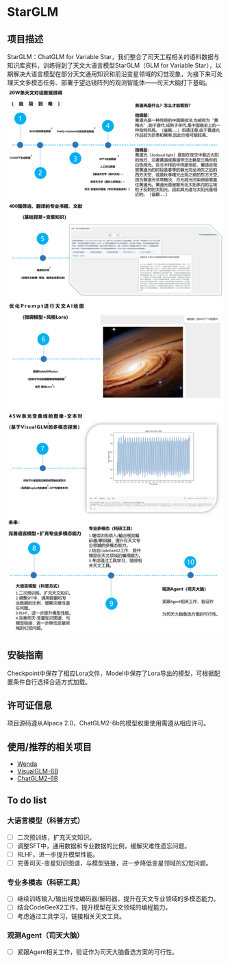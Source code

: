 # StarGLM

## 项目描述

StarGLM：ChatGLM for Variable Star，我们整合了司天工程相关的语料数据与知识库资料，训练得到了天文大语言模型StarGLM（GLM for Variable Star），以期解决大语言模型在部分天文通用知识和前沿变星领域的幻觉现象，为接下来可处理天文多模态任务、部署于望远镜阵列的观测智能体——司天大脑打下基础。
![监督微调](example/example1.png)
![链接知识库](example/example2.png)
![链接StableDiffusion](example/example3.png)
![多模态探索](example/example4.png)
![未来计划](example/example5.png)
## 安装指南

Checkpoint中保存了相应Lora文件，Model中保存了Lora导出的模型，可根据配置条件自行选择合适方式加载。

## 许可证信息

项目源码遵从Alpaca 2.0，ChatGLM2-6b的模型权重使用需遵从相应许可。

## 使用/推荐的相关项目

- [Wenda](https://github.com/wenda-LLM/wenda)
- [VisualGLM-6B](https://github.com/THUDM/VisualGLM-6B)
- [ChatGLM2-6B](https://github.com/thudm/chatglm2-6b)
## To do list

### 大语言模型（科普方式）

- [ ]  二次预训练，扩充天文知识。
- [ ]  调整SFT中，通用数据和专业数据的比例，缓解灾难性遗忘问题。
- [ ]  RLHF，进一步提升模型性能。
- [ ]  完善司天-变星知识图谱，与模型链接，进一步降低变星领域的幻觉问题。

### 专业多模态（科研工具）

- [ ]  继续训练输入/输出视觉编码器/解码器，提升在天文专业领域的多模态能力。
- [ ]  结合CodeGeeX2工作，提升模型在天文领域的编程能力。
- [ ]  考虑通过工具学习，链接相关天文工具。

### 观测Agent（司天大脑）

- [ ]  紧跟Agent相关工作，验证作为司天大脑备选方案的可行性。
